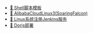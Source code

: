 - [📄 Shell脚本模板](/计算机时代/服务器/Shell%E8%84%9A%E6%9C%AC%E6%A8%A1%E6%9D%BF.md)
- [📄 AlibabaCloudLinux3(SoaringFalcon)](/计算机时代/服务器/AlibabaCloudLinux3%28SoaringFalcon%29.md)
- [📄 Linux系统注册Jenkins服务](/计算机时代/服务器/Linux%E7%B3%BB%E7%BB%9F%E6%B3%A8%E5%86%8CJenkins%E6%9C%8D%E5%8A%A1.md)
- [📄 Doris部署](/计算机时代/服务器/Doris%E9%83%A8%E7%BD%B2.md)